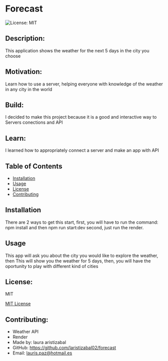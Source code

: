# Forecast


![License: MIT](https://img.shields.io/badge/License-MIT-yellow.svg)

## Description:

This application shows the weather for the next 5 days in the city you choose

## Motivation:
Learn how to use a server, helping everyone with knowledge of the weather in any city in the world

## Build:
I decided to make this project because it is a good and interactive way to Servers conections and API 

## Learn:
I learned how to appropriately connect a server and make an app with API

## Table of Contents

- [Installation](#installation)
- [Usage](#usage)
- [License](#license)
- [Contributing](#contributing) 



## Installation

There are 2 ways to get this start, 
first, you will have to run the command: npm install and then npm run start:dev
second, just run the render.


## Usage
This app will ask you about the city you would like to explore the weather, then This will show you the weather for 5 days,
then, you will have the oportunity to play with different kind of cities


## License:
MIT

[MIT License](https://opensource.org/licenses/MIT)

## Contributing:
- Weather API
- Render
- Made by: laura aristizabal
- GitHub: https://github.com/laristizabal02/forecast
- Email: lauris.paz@hotmail.es




